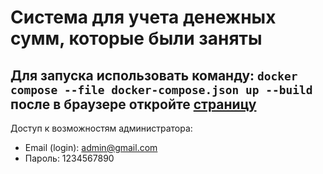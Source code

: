 # Система для учета денежных сумм, которые были заняты
Для запуска использовать команду: `docker compose --file docker-compose.json up --build`
после в браузере откройте [страницу](http://localhost:8082/)
---
Доступ к возможностям администратора:
- Email (login): admin@gmail.com
- Пароль: 1234567890
